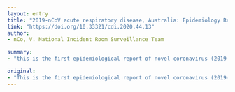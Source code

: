 ```yaml
---
layout: entry
title: "2019-nCoV acute respiratory disease, Australia: Epidemiology Report 1 (Reporting week 26 January - 1 February 2020)"
link: "https://doi.org/10.33321/cdi.2020.44.13"
author:
- nCo, V. National Incident Room Surveillance Team

summary:
- "this is the first epidemiological report of novel coronavirus (2019-nCoV) acute respiratory disease infections reported in Australia at 19:00 Australian Eastern Daylight Time. It includes data on Australian cases notified during the week 26 January to 1 February 2020 and in the previous week (19 to 25 January 2020) The international situation and current information on the severity, transmission and spread of the 2019-NCoV infection. The first report was published in the first time this year. This is a report on the first outbreak of the first AEDT report of the report. report of new coron.. acute respiratory. infections in Australia."

original:
- "This is the first epidemiological report of novel coronavirus (2019-nCoV) acute respiratory disease infections reported in Australia at 19:00 Australian Eastern Daylight Time [AEDT] 1 February 2020. It includes data on Australian cases notified during the week 26 January to 1 February 2020 and in the previous week (19 to 25 January 2020), the international situation and current information on the severity, transmission and spread of the 2019-nCoV infection."
---
```


